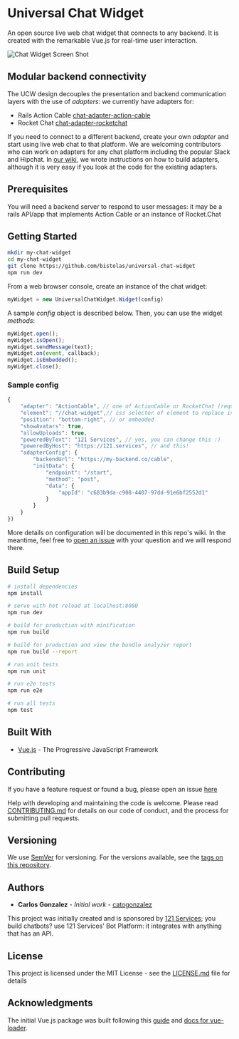 # Universal Chat Widget

An open source live web chat widget that connects to any backend. It is created with the remarkable Vue.js for real-time user interaction.

![Chat Widget Screen Shot](/screen-shot.png?raw=true "Chat Widget Screen Shot")

## Modular backend connectivity 

The UCW design decouples the presentation and backend communication layers with the use of *adapters*: we currently have adapters for:

* Rails Action Cable [chat-adapter-action-cable](https://github.com/catogonzalez/chat-adapter-action-cable)
* Rocket Chat [chat-adapter-rocketchat](https://github.com/catogonzalez/chat-adapter-rocketchat)

If you need to connect to a different backend, create your own *adapter* and start using live web chat to that platform. We are welcoming contributors who can work on adapters for any chat platform including the popular Slack and Hipchat. In [our wiki](https://github.com/catogonzalez/universal-chat-widget/wiki/Creating-new-adapters-to-connect-to-a-different-backend), we wrote instructions on how to build adapters, although it is very easy if you look at the code for the existing adapters. 

## Prerequisites
You will need a backend server to respond to user messages: it may be a rails API/app that implements Action Cable or an instance of Rocket.Chat

## Getting Started

```bash
mkdir my-chat-widget
cd my-chat-widget
git clone https://github.com/bistolas/universal-chat-widget
npm run dev
```

From a web browser console, create an instance of the chat widget:
```javascript
myWidget = new UniversalChatWidget.Widget(config)
```
A sample *config* object is described below. Then, you can use the widget *methods*:
```javascript
myWidget.open();
myWidget.isOpen();
myWidget.sendMessage(text);
myWidget.on(event, callback);
myWidget.isEmbedded();
myWidget.close();
```

### Sample config

```javascript
{
    "adapter": "ActionCable", // one of ActionCable or RocketChat (required)
    "element": "//chat-widget",// css selector of element to replace in DOM when the chat widget renders (required)
    "position": "bottom-right", // or embedded
    "showAvatars": true, 
    "allowUploads": true,
    "poweredByText": "121 Services", // yes, you can change this :)
	"poweredByHost": "https://121.services", // and this!
    "adapterConfig": {
        "backendUrl": "https://my-backend.co/cable",
        "initData": {
            "endpoint": "/start",
            "method": "post",
            "data": {
                "appId": "c683b9da-c908-4407-97dd-91e6bf2552d1"
            }
        }
    }
})
```
More details on configuration will be documented in this repo's wiki. In the meantime, feel free to [open an issue](https://github.com/catogonzalez/universal-chat-widget/issues) with your question and we will respond there.

 
## Build Setup

``` bash
# install dependencies
npm install

# serve with hot reload at localhost:8080
npm run dev

# build for production with minification
npm run build

# build for production and view the bundle analyzer report
npm run build --report

# run unit tests
npm run unit

# run e2e tests
npm run e2e

# run all tests
npm test
```

## Built With

* [Vue.js](https://vuejs.org/) - The Progressive JavaScript Framework

## Contributing

If you have a feature request or found a bug, please open an issue [here](https://github.com/catogonzalez/universal-chat-widget/issues)

Help with developing and maintaining the code is welcome. Please read [CONTRIBUTING.md](https://github.com/catogonzalez/universal-chat-widget/contributing.md) for details on our code of conduct, and the process for submitting pull requests.

## Versioning

We use [SemVer](http://semver.org/) for versioning. For the versions available, see the [tags on this repository](https://github.com/catogonzalez/universal-chat-widget/tags). 

## Authors

* **Carlos Gonzalez** - *Initial work* - [catogonzalez](https://github.com/catogonzalez)

This project was initially created and is sponsored by [121 Services](https://121.services); you build chatbots? use 121 Services' Bot Platform: it integrates with anything that has an API. 

## License

This project is licensed under the MIT License - see the [LICENSE.md](LICENSE.md) file for details

## Acknowledgments

The initial Vue.js package was built following this [guide](http://vuejs-templates.github.io/webpack/) and [docs for vue-loader](http://vuejs.github.io/vue-loader).
